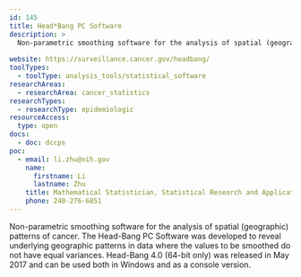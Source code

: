 ```yaml
---
id: 145
title: Head*Bang PC Software
description: >
  Non-parametric smoothing software for the analysis of spatial (geographic) patterns of cancer. 
  
website: https://surveillance.cancer.gov/headbang/
toolTypes:
  - toolType: analysis_tools/statistical_software
researchAreas:
  - researchArea: cancer_statistics
researchTypes:
  - researchType: epidemiologic
resourceAccess:
  type: open
docs:
  - doc: dccps
poc:
  - email: li.zhu@nih.gov
    name:
      firstname: Li
      lastname: Zhu
    title: Mathematical Statistician, Statistical Research and Applications Branch, Surveillance Research Program
    phone: 240-276-6851
---
```

Non-parametric smoothing software for the analysis of spatial (geographic) patterns of cancer. The Head-Bang PC Software was developed to reveal underlying geographic patterns in data where the values to be smoothed do not have equal variances. Head-Bang 4.0 (64-bit only) was released in May 2017 and can be used both in Windows and as a console version.
